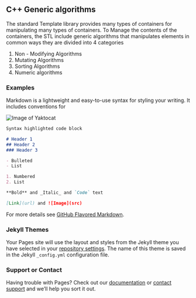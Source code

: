 ## C++ Generic algorithms

The standard Template library provides many types of containers for manipulating many types of containers. To Manage
the contents of the containers, the STL include generic algorithms that manipulates elements in common ways
they are divided into 4 categories

1. Non - Modifying Algorithms
2. Mutating Algorithms
3. Sorting Algorithms
4. Numeric algorithms

### Examples

Markdown is a lightweight and easy-to-use syntax for styling your writing. It includes conventions for

![Image of Yaktocat](https://res.cloudinary.com/decc6gd2d/image/upload/v1527931738/IMG20180526113859.jpg)

```markdown
Syntax highlighted code block

# Header 1
## Header 2
### Header 3

- Bulleted
- List

1. Numbered
2. List

**Bold** and _Italic_ and `Code` text

[Link](url) and ![Image](src)
```

For more details see [GitHub Flavored Markdown](https://guides.github.com/features/mastering-markdown/).

### Jekyll Themes

Your Pages site will use the layout and styles from the Jekyll theme you have selected in your [repository settings](https://github.com/evansMeja/C--Generic-Algorithms/settings). The name of this theme is saved in the Jekyll `_config.yml` configuration file.

### Support or Contact

Having trouble with Pages? Check out our [documentation](https://help.github.com/categories/github-pages-basics/) or [contact support](https://github.com/contact) and we’ll help you sort it out.
